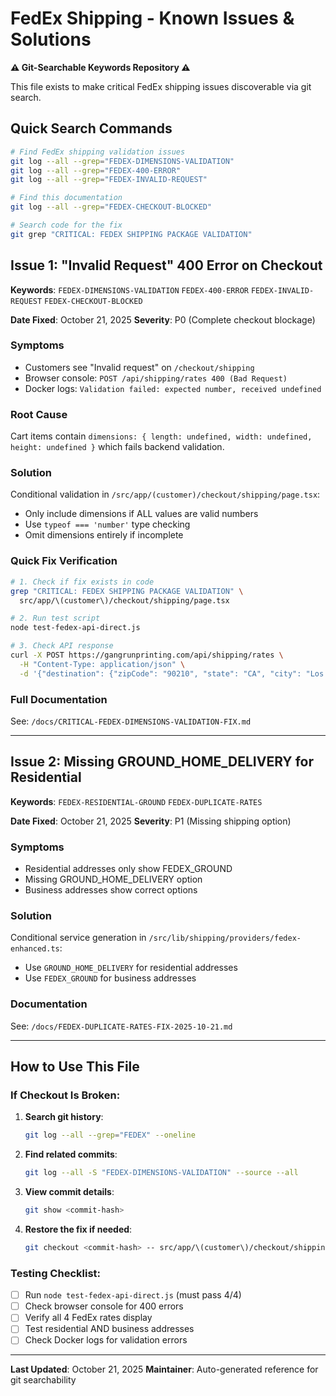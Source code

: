 # FedEx Shipping - Known Issues & Solutions

**⚠️ Git-Searchable Keywords Repository ⚠️**

This file exists to make critical FedEx shipping issues discoverable via git search.

## Quick Search Commands

```bash
# Find FedEx shipping validation issues
git log --all --grep="FEDEX-DIMENSIONS-VALIDATION"
git log --all --grep="FEDEX-400-ERROR"
git log --all --grep="FEDEX-INVALID-REQUEST"

# Find this documentation
git log --all --grep="FEDEX-CHECKOUT-BLOCKED"

# Search code for the fix
git grep "CRITICAL: FEDEX SHIPPING PACKAGE VALIDATION"
```

## Issue 1: "Invalid Request" 400 Error on Checkout

**Keywords**: `FEDEX-DIMENSIONS-VALIDATION` `FEDEX-400-ERROR` `FEDEX-INVALID-REQUEST` `FEDEX-CHECKOUT-BLOCKED`

**Date Fixed**: October 21, 2025
**Severity**: P0 (Complete checkout blockage)

### Symptoms

- Customers see "Invalid request" on `/checkout/shipping`
- Browser console: `POST /api/shipping/rates 400 (Bad Request)`
- Docker logs: `Validation failed: expected number, received undefined`

### Root Cause

Cart items contain `dimensions: { length: undefined, width: undefined, height: undefined }` which fails backend validation.

### Solution

Conditional validation in `/src/app/(customer)/checkout/shipping/page.tsx`:

- Only include dimensions if ALL values are valid numbers
- Use `typeof === 'number'` type checking
- Omit dimensions entirely if incomplete

### Quick Fix Verification

```bash
# 1. Check if fix exists in code
grep "CRITICAL: FEDEX SHIPPING PACKAGE VALIDATION" \
  src/app/\(customer\)/checkout/shipping/page.tsx

# 2. Run test script
node test-fedex-api-direct.js

# 3. Check API response
curl -X POST https://gangrunprinting.com/api/shipping/rates \
  -H "Content-Type: application/json" \
  -d '{"destination": {"zipCode": "90210", "state": "CA", "city": "Los Angeles", "countryCode": "US", "isResidential": true}, "packages": [{"weight": 1}]}'
```

### Full Documentation

See: `/docs/CRITICAL-FEDEX-DIMENSIONS-VALIDATION-FIX.md`

---

## Issue 2: Missing GROUND_HOME_DELIVERY for Residential

**Keywords**: `FEDEX-RESIDENTIAL-GROUND` `FEDEX-DUPLICATE-RATES`

**Date Fixed**: October 21, 2025
**Severity**: P1 (Missing shipping option)

### Symptoms

- Residential addresses only show FEDEX_GROUND
- Missing GROUND_HOME_DELIVERY option
- Business addresses show correct options

### Solution

Conditional service generation in `/src/lib/shipping/providers/fedex-enhanced.ts`:

- Use `GROUND_HOME_DELIVERY` for residential addresses
- Use `FEDEX_GROUND` for business addresses

### Documentation

See: `/docs/FEDEX-DUPLICATE-RATES-FIX-2025-10-21.md`

---

## How to Use This File

### If Checkout Is Broken:

1. **Search git history**:

   ```bash
   git log --all --grep="FEDEX" --oneline
   ```

2. **Find related commits**:

   ```bash
   git log --all -S "FEDEX-DIMENSIONS-VALIDATION" --source --all
   ```

3. **View commit details**:

   ```bash
   git show <commit-hash>
   ```

4. **Restore the fix if needed**:
   ```bash
   git checkout <commit-hash> -- src/app/\(customer\)/checkout/shipping/page.tsx
   ```

### Testing Checklist:

- [ ] Run `node test-fedex-api-direct.js` (must pass 4/4)
- [ ] Check browser console for 400 errors
- [ ] Verify all 4 FedEx rates display
- [ ] Test residential AND business addresses
- [ ] Check Docker logs for validation errors

---

**Last Updated**: October 21, 2025
**Maintainer**: Auto-generated reference for git searchability
